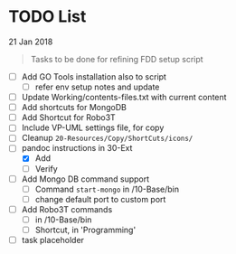 # TODO List
21 Jan 2018

> Tasks to be done for refining FDD setup script

- [ ] Add GO Tools installation also to script
	- [ ] refer env setup notes and update
- [ ] Update Working/contents-files.txt with current content
- [ ] Add shortcuts for MongoDB
- [ ] Add Shortcut for Robo3T
- [ ] Include VP-UML settings file, for copy
- [ ] Cleanup `20-Resources/Copy/ShortCuts/icons/`
- [ ] pandoc instructions in 30-Ext
	- [x] Add
	- [ ] Verify
- [ ] Add Mongo DB command support
	- [ ] Command `start-mongo` in /10-Base/bin
	- [ ] change default port to custom port
- [ ] Add Robo3T commands
	- [ ] in /10-Base/bin
	- [ ] Shortcut, in 'Programming'
- [ ] task placeholder
